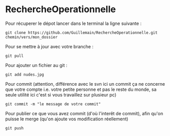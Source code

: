 # RechercheOperationnelle


Pour récuperer le dépot lancer dans le terminal la ligne suivante :
```
git clone https://github.com/Guillemain/RechercheOperationnelle.git chemin/vers/mon_dossier
````


Pour se mettre à jour avec votre branche :
```
git pull
```


Pour ajouter un fichier au git :
```
git add nudes.jpg
```


Pour commit (attention, différence avec le svn ici un commit ça ne concerne que votre compte i.e. votre petite personne et pas le reste du monde, sa seule utilité ici c'est si vous travaillez sur plusieur pc)
```
git commit -m "le message de votre commit"
```

Pour publier ce que vous avez commit (d'où l'interêt de commit), afin qu'on puisse le merge (qu'on ajoute vos modification réellement)  
```
git push
```
